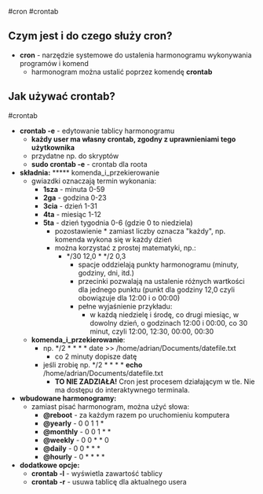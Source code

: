 #cron #crontab
## Czym jest i do czego służy cron?
- **cron** - narzędzie systemowe do ustalenia harmonogramu wykonywania programów i komend
	- harmonogram można ustalić poprzez komendę **crontab**

## Jak używać crontab?
#crontab
- **crontab -e** - edytowanie tablicy harmonogramu
	- **każdy user ma własny crontab, zgodny z uprawnieniami tego użytkownika**
	- przydatne np. do skryptów
	- **sudo crontab -e** - crontab dla roota
- **składnia:** \*\*\*\*\* komenda_i_przekierowanie
	- gwiazdki oznaczają termin wykonania:
		- **1sza** - minuta 0-59
		- **2ga** - godzina 0-23
		- **3cia** - dzień 1-31
		- **4ta** - miesiąc 1-12
		- **5ta** - dzień tygodnia 0-6 (gdzie 0 to niedziela)
			- pozostawienie \* zamiast liczby oznacza "każdy", np. komenda wykona się w każdy dzień
			- można korzystać z prostej matematyki, np.:
				- \*/30 12,0 \* \*/2 0,3
					- spacje oddzielają punkty harmonogramu (minuty, godziny, dni, itd.)
					- przecinki pozwalają na ustalenie różnych wartkości dla jednego punktu (punkt dla godziny 12,0 czyli obowiązuje dla 12:00 i o 00:00)
					- pełne wyjaśnienie przykładu:
						- w każdą niedzielę i środę, co drugi miesiąc, w dowolny dzień, o godzinach 12:00 i 00:00, co 30 minut, czyli 12:00, 12:30, 00:00, 00:30
	- **komenda_i_przekierowanie**:
		- np. \*/2 \* \* \* \* date >> /home/adrian/Documents/datefile.txt
			- co 2 minuty dopisze datę
		- jeśli zrobię np. \*/2 \* \* \* \* **echo** /home/adrian/Documents/datefile.txt
			- **TO NIE ZADZIAŁA!** Cron jest procesem działającym w tle. Nie ma dostępu do interaktywnego terminala.
- **wbudowane harmonogramy:**
	- zamiast pisać harmonogram, można użyć słowa:
		- **@reboot** - za każdym razem po uruchomieniu komputera
		- **@yearly** - 0 0 1 1 \*
		- **@monthly** - 0 0 1 \* \*
		- **@weekly** - 0 0 \* \* 0
		- **@daily** - 0 0 \* \* \*
		- **@hourly** - 0 \* \* \* \*
- **dodatkowe opcje:**
	- **crontab -l** - wyświetla zawartość tablicy
	- **crontab -r** - usuwa tablicę dla aktualnego usera
